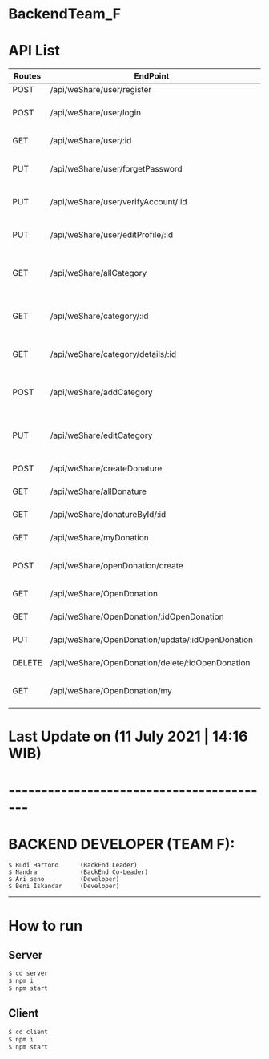 # BackendTeam_F

# API List

| Routes | EndPoint                                         | Description                                  |
| ------ | ------------------------------------------------ | -------------------------------------------- |
| POST   | /api/weShare/user/register                       | Register user                                |
| POST   | /api/weShare/user/login                          | login user to get token for authentication   |
| GET    | /api/weShare/user/:id                            | API get User by/:id                          |
| PUT    | /api/weShare/user/forgetPassword                 | API for changed Password                     |
| PUT    | /api/weShare/user/verifyAccount/:id              | API for verify Account ( by /:id)            |
| PUT    | /api/weShare/user/editProfile/:id                | API for edit user profile ( by /:id)         |
| GET    | /api/weShare/allCategory                         | API for get all category include patient     |
| GET    | /api/weShare/category/:id                        | API for get by id category include patient   |
| GET    | /api/weShare/category/details/:id                | API for get category by id details           |
| POST   | /api/weShare/addCategory                         | API for create category (developer only)     |
| PUT    | /api/weShare/editCategory                        | API for edit category by id (developer only) |
| POST   | /api/weShare/createDonature                      | create new donature                          |
| GET    | /api/weShare/allDonature                         | get all donature                             |
| GET    | /api/weShare/donatureById/:id                    | get donature by id                           |
| GET    | /api/weShare/myDonation                          | get my donation                              |
| POST   | /api/weShare/openDonation/create                 | create new Open Donation                     |
| GET    | /api/weShare/OpenDonation                        | get all Open Donation                        |
| GET    | /api/weShare/OpenDonation/:idOpenDonation        | detail Open Donation                         |
| PUT    | /api/weShare/OpenDonation/update/:idOpenDonation | update Open Donation                         |
| DELETE | /api/weShare/OpenDonation/delete/:idOpenDonation | delete Open Donation                         |
| GET    | /api/weShare/OpenDonation/my                     | Get openDonation by id user                  |

# Last Update on (11 July 2021 | 14:16 WIB)

# -----------------------------------------

# BACKEND DEVELOPER (TEAM F):

```
$ Budi Hartono      (BackEnd Leader)
$ Nandra            (BackEnd Co-Leader)
$ Ari seno          (Developer)
$ Beni Iskandar     (Developer)
```

---

# How to run

## Server

```bash
$ cd server
$ npm i
$ npm start
```

## Client

```bash
$ cd client
$ npm i
$ npm start
```
